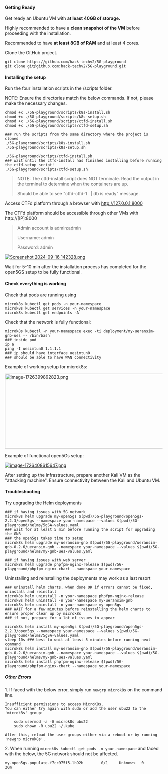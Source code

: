 <h4 id="bkmrk-getting-ready">Getting Ready</h4>
<p id="bkmrk-get-a-ready-an-ubunt">Get ready an Ubuntu VM with <strong>at least 40GB of storage.</strong>&nbsp;</p>
<p id="bkmrk-highly-recommended-t">Highly recommended to have a <strong>clean snapshot of the VM</strong> before proceeding with the installation.</p>
<p id="bkmrk-recommended-to-have-">Recommended to have <strong>at least 8GB of RAM</strong> and at least 4 cores.&nbsp;</p>
<p id="bkmrk-clone-the-github-pro">Clone the GitHub project.&nbsp;</p>
<pre id="bkmrk-git-clone-https%3A%2F%2Fgi"><code class="language-shell">git clone https://github.com/hack-techv2/5G-playground<br>git clone git@github.com:hack-techv2/5G-playground.git</code></pre>
<h4 id="bkmrk-installing-the-setup">Installing the setup</h4>
<p id="bkmrk-run-the-two-installa">Run the four installation scripts in the /scripts folder.</p>
<p id="bkmrk-note%3A-ensure-the-dir">NOTE: Ensure the directories match the below commands. If not, please make the necessary changes.</p>
<pre id="bkmrk-.%2Fctfd-setup.sh.%2Fk8s"><code class="language-shell">chmod +x ./5G-playground/scripts/k8s-install.sh<br>chmod +x ./5G-playground/scripts/k8s-setup.sh<br>chmod +x ./5G-playground/scripts/ctfd-install.sh<br>chmod +x ./5G-playground/scripts/ctfd-setup.sh<br><br>### run the scripts from the same directory where the project is cloned<br>./5G-playground/scripts/k8s-install.sh<br>./5G-playground/scripts/k8s-setup.sh<br><br>./5G-playground/scripts/ctfd-install.sh<br>### wait until the ctfd-install has finished installing before running the ctfd-setup script!<br>./5G-playground/scripts/ctfd-setup.sh<br></code></pre>
<blockquote id="bkmrk-note%3A-the-ctfd-insta">
<p id="bkmrk-note%3A-the-ctfd-scrip">NOTE: The ctfd-install script does NOT terminate. Read the output in the terminal to determine when the containers are up.&nbsp;</p>
<p>Should be able to see "ctfd-ctfd-1 &nbsp; | db is ready" message.&nbsp;</p>
</blockquote>
<p id="bkmrk-access-ctfd-platform">Access CTFd platform through a browser with <a href="http://127.0.0.1:8000">http://127.0.0.1:8000</a></p>
<p id="bkmrk-the-ctfd-platform-sh">The CTFd platform should be accessible through other VMs with http://[IP]:8000</p>
<blockquote id="bkmrk-admin-account-is-adm">
<p>Admin account is admin:admin</p>
<p>Username: admin</p>
<p>Password: admin</p>
</blockquote>
<p id="bkmrk-"><a href="ctfd-1.png" target="_blank" rel="noopener"><img src="https://github.com/hack-techv2/5G-playground/blob/master/Images/ctfd-1.png" alt="Screenshot 2024-09-16 142328.png"></a></p>
<p id="bkmrk-wait-for-5-10-min-af">Wait for 5-10 min after the installation process has completed for the open5GS setup to be fully functional.</p>
<h4 id="bkmrk-check-everything-is-">Check everything is working</h4>
<p id="bkmrk-check-that-pods-are-">Check that pods are running using&nbsp;</p>
<pre id="bkmrk-microk8s-kubectl-get"><code class="language-shell">microk8s kubectl get pods -n your-namespace<br>microk8s kubectl get services -n your-namespace<br>microk8s kubectl get endpoints -A</code></pre>
<p id="bkmrk-check-that-the-netwo">Check that the network is fully functional:</p>
<pre id="bkmrk-kubectl-exec--it-dep"><code class="language-shell">microk8s kubectl -n your-namespace exec -ti deployment/my-ueransim-gnb-ues -- /bin/bash<br>### inside pod<br>ip a<br>ping -I uesimtun0 1.1.1.1<br>### ip should have interface uesimtun0<br>### should be able to have WAN connectivity</code></pre>
<p id="bkmrk-example-of-working-s">Example of working setup for microk8s:</p>
<p id="bkmrk--0"><a href="microk8s-working.png" target="_blank" rel="noopener"><img src="https://github.com/hack-techv2/5G-playground/blob/master/Images/microk8s-working.png" alt="image-1726399892823.png" width="524" height="238"></a></p>
<p id="bkmrk-example-of-functiona">Example of functional open5Gs setup:</p>
<p id="bkmrk--1"><a href="open5gs-working.png" target="_blank" rel="noopener"><img src="https://github.com/hack-techv2/5G-playground/blob/master/Images/open5gs-working.png" alt="image-1726408615647.png"></a></p>
<p id="bkmrk-%C2%A0-0">After setting up the infrastructure, prepare another Kali VM as the "attacking machine". Ensure connectivity between the Kali and Ubuntu VM.</p>
<h4 id="bkmrk-troubleshooting">Troubleshooting</h4>
<p id="bkmrk-try-upgrading-the-he">Try upgrading the Helm deployments</p>
<pre id="bkmrk-%23%23%23-if-having-issues"><code class="language-shell">### if having issues with 5G network<br>microk8s helm upgrade my-open5gs $(pwd)/5G-playground/open5gs-2.2.3/open5gs --namespace your-namespace --values $(pwd)/5G-playground/helms/5gSA-values.yaml<br>### wait for at least 5 min before running the script for upgrading the GNB<br>### the open5gs takes time to setup<br>microk8s helm upgrade my-ueransim-gnb $(pwd)/5G-playground/ueransim-gnb-0.2.6/ueransim-gnb --namespace your-namespace --values $(pwd)/5G-playground/helms/my-gnb-ues-values.yaml<br><br>### if having issues with web server<br>microk8s helm upgrade phpfpm-nginx-release $(pwd)/5G-playground/phpfpm-nginx-chart --namespace your-namespace</code></pre>
<p id="bkmrk--2">Uninstalling and reinstalling the deployments may work as a last resort</p>
<pre id="bkmrk-%23%23%23-uninstall-helm-c"><code class="language-shell">### uninstall helm charts, when done OR if errors cannot be fixed, uninstall and reinstall<br>microk8s helm uninstall -n your-namespace phpfpm-nginx-release<br>microk8s helm uninstall -n your-namespace my-ueransim-gnb<br>microk8s helm uninstall -n your-namespace my-open5gs<br>### WAIT for a few minutes before reinstalling the helm charts to ensure proper clean up by microk8s<br>### if not, prepare for a lot of issues to appear<br><br>microk8s helm install my-open5gs $(pwd)/5G-playground/open5gs-2.2.3/open5gs --namespace your-namespace --values $(pwd)/5G-playground/helms/5gSA-values.yaml<br>sleep 10s ### best to wait at least 5 minutes before running next command<br>microk8s helm install my-ueransim-gnb $(pwd)/5G-playground/ueransim-gnb-0.2.6/ueransim-gnb --namespace your-namespace --values $(pwd)/5G-playground/helms/my-gnb-ues-values.yaml<br>microk8s helm install phpfpm-nginx-release $(pwd)/5G-playground/phpfpm-nginx-chart --namespace your-namespace<br></code></pre>
<h5 id="bkmrk-other-errors">Other Errors</h5>
<p id="bkmrk-1.-if-faced-with-the">1. If faced with the below error, simply run <code>newgrp microk8s</code> on the command line.&nbsp;</p>
<pre id="bkmrk-insufficient-permiss"><code class="language-shell">Insufficient permissions to access MicroK8s.<br>You can either try again with sudo or add the user ubu22 to the 'microk8s' group:<br><br>&nbsp; &nbsp; sudo usermod -a -G microk8s ubu22<br>&nbsp; &nbsp; sudo chown -R ubu22 ~/.kube<br><br>After this, reload the user groups either via a reboot or by running 'newgrp microk8s'.</code></pre>
<p id="bkmrk-2.%C2%A0when-running-micr">2.&nbsp;When running <code>microk8s kubectl get pods -n your-namespace</code> and faced with the below, the 5G network should not be affected.</p>
<pre id="bkmrk-my-open5gs-populate-"><code class="language-">my-open5gs-populate-f7cc975f5-lh92b        0/1     Unknown   0                20m</code></pre>
